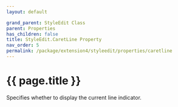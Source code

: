 ```yaml
---
layout: default

grand_parent: StyleEdit Class
parent: Properties
has_children: false
title: StyleEdit.CaretLine Property
nav_order: 5
permalink: /package/extension4/styleedit/properties/caretline
---
```

# {{ page.title }}

Specifies whether to display the current line indicator.